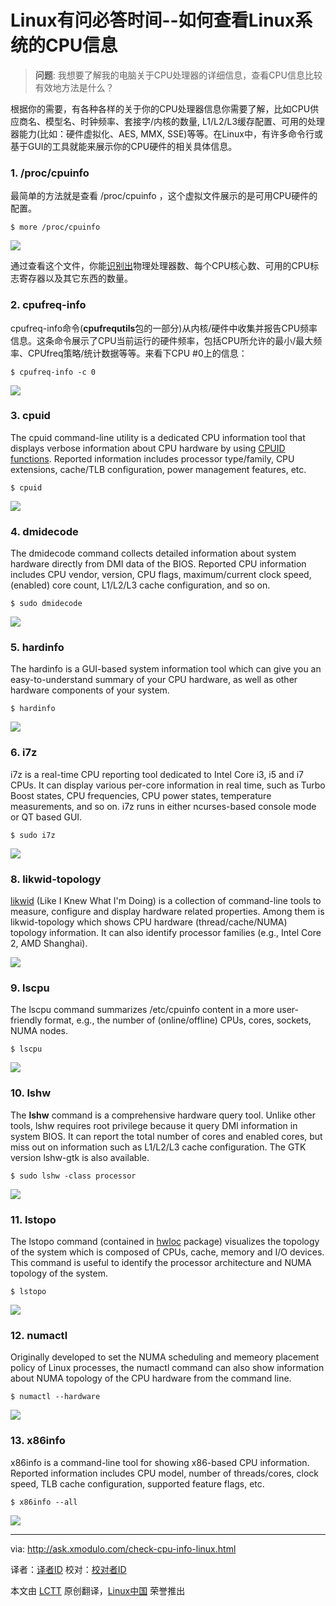 Linux有问必答时间--如何查看Linux系统的CPU信息
================================================================================
> **问题**: 我想要了解我的电脑关于CPU处理器的详细信息，查看CPU信息比较有效地方法是什么？

根据你的需要，有各种各样的关于你的CPU处理器信息你需要了解，比如CPU供应商名、模型名、时钟频率、套接字/内核的数量, L1/L2/L3缓存配置、可用的处理器能力(比如：硬件虚拟化、AES, MMX, SSE)等等。在Linux中，有许多命令行或基于GUI的工具就能来展示你的CPU硬件的相关具体信息。

### 1. /proc/cpuinfo ###

最简单的方法就是查看 /proc/cpuinfo ，这个虚拟文件展示的是可用CPU硬件的配置。

    $ more /proc/cpuinfo 

![](https://farm8.staticflickr.com/7572/15934711577_4136a8e0b9_c.jpg)

通过查看这个文件，你能[识别出][1]物理处理器数、每个CPU核心数、可用的CPU标志寄存器以及其它东西的数量。

### 2. cpufreq-info ###

cpufreq-info命令(**cpufrequtils**包的一部分)从内核/硬件中收集并报告CPU频率信息。这条命令展示了CPU当前运行的硬件频率，包括CPU所允许的最小/最大频率、CPUfreq策略/统计数据等等。来看下CPU #0上的信息：

    $ cpufreq-info -c 0 

![](https://farm8.staticflickr.com/7484/16094667926_d979240081_c.jpg)

### 3. cpuid ###

The cpuid command-line utility is a dedicated CPU information tool that displays verbose information about CPU hardware by using [CPUID functions][2]. Reported information includes processor type/family, CPU extensions, cache/TLB configuration, power management features, etc.

    $ cpuid 

![](https://farm9.staticflickr.com/8563/15500753923_6f1b25e8e9_c.jpg)

### 4. dmidecode ###

The dmidecode command collects detailed information about system hardware directly from DMI data of the BIOS. Reported CPU information includes CPU vendor, version, CPU flags, maximum/current clock speed, (enabled) core count, L1/L2/L3 cache configuration, and so on. 

    $ sudo dmidecode 

![](https://farm8.staticflickr.com/7503/16094667836_825b61d0e5_b.jpg)

### 5. hardinfo ###

The hardinfo is a GUI-based system information tool which can give you an easy-to-understand summary of your CPU hardware, as well as other hardware components of your system.

    $ hardinfo 

![](https://farm8.staticflickr.com/7482/15933041268_40ccc17407_b.jpg)

### 6. i7z ###

i7z is a real-time CPU reporting tool dedicated to Intel Core i3, i5 and i7 CPUs. It can display various per-core information in real time, such as Turbo Boost states, CPU frequencies, CPU power states, temperature measurements, and so on. i7z runs in either ncurses-based console mode or QT based GUI.

    $ sudo i7z 

![](https://farm8.staticflickr.com/7546/15534687744_1968dc2b18_c.jpg)

### 8. likwid-topology ###

[likwid][3] (Like I Knew What I'm Doing) is a collection of command-line tools to measure, configure and display hardware related properties. Among them is likwid-topology which shows CPU hardware (thread/cache/NUMA) topology information. It can also identify processor families (e.g., Intel Core 2, AMD Shanghai).

![](https://farm8.staticflickr.com/7511/15934711707_5dc0793599_b.jpg)

### 9. lscpu ###

The lscpu command summarizes /etc/cpuinfo content in a more user-friendly format, e.g., the number of (online/offline) CPUs, cores, sockets, NUMA nodes.

    $ lscpu 

![](https://farm8.staticflickr.com/7501/15933173470_69e53b3021_b.jpg)

### 10. lshw ###

The **lshw** command is a comprehensive hardware query tool. Unlike other tools, lshw requires root privilege because it query DMI information in system BIOS. It can report the total number of cores and enabled cores, but miss out on information such as L1/L2/L3 cache configuration. The GTK version lshw-gtk is also available.

    $ sudo lshw -class processor

![](https://farm9.staticflickr.com/8649/15498132484_a47c4e8cb3_c.jpg)

### 11. lstopo ###

The lstopo command (contained in [hwloc][4] package) visualizes the topology of the system which is composed of CPUs, cache, memory and I/O devices. This command is useful to identify the processor architecture and NUMA topology of the system.

    $ lstopo 

![](https://farm8.staticflickr.com/7490/15934399829_4012213734_z.jpg)

### 12. numactl ###

Originally developed to set the NUMA scheduling and memeory placement policy of Linux processes, the numactl command can also show information about NUMA topology of the CPU hardware from the command line.

    $ numactl --hardware 

![](https://farm8.staticflickr.com/7553/16094667876_9d7daa77a1_b.jpg)

### 13. x86info ###

x86info is a command-line tool for showing x86-based CPU information. Reported information includes CPU model, number of threads/cores, clock speed, TLB cache configuration, supported feature flags, etc.

    $ x86info --all

![](https://farm8.staticflickr.com/7522/16131238626_d8a703c060_c.jpg)

--------------------------------------------------------------------------------

via: http://ask.xmodulo.com/check-cpu-info-linux.html

译者：[译者ID](https://github.com/译者ID)
校对：[校对者ID](https://github.com/校对者ID)

本文由 [LCTT](https://github.com/LCTT/TranslateProject) 原创翻译，[Linux中国](http://linux.cn/) 荣誉推出

[1]:http://xmodulo.com/how-to-find-number-of-cpu-cores-on.html
[2]:http://en.wikipedia.org/wiki/CPUID
[3]:http://xmodulo.com/identify-cpu-processor-architecture-linux.html
[4]:http://xmodulo.com/identify-cpu-processor-architecture-linux.html
